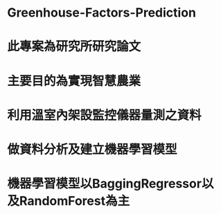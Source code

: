# Greenhouse-Factors-Prediction
#
# 此專案為研究所研究論文
# 主要目的為實現智慧農業
# 利用溫室內架設監控儀器量測之資料
# 做資料分析及建立機器學習模型
# 機器學習模型以BaggingRegressor以及RandomForest為主

# 
# 
